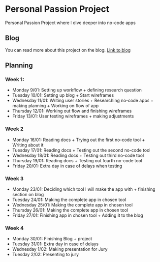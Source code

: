 # Personal Passion Project
Personal Passion Project where I dive deeper into no-code apps
## Blog
You can read more about this project on the blog.
[Link to blog](https://medium.com/@jennecattoor/making-a-sophisticated-no-code-app-in-2023-2a401010b32f?source=friends_link&sk=c3f473f679a2263e397975ab6b965535)
## Planning
### Week 1:
- Monday 9/01: Setting up workflow + defining research question
- Tuesday 10/01: Setting up blog  + Start wireframes
- Wednesday 11/01: Writing user stories + Researching no-code apps + making planning + Working on flow of app
- Thursday 12/01: Working out flow and finishing wireframes
- Friday 13/01: User testing wireframes + making adjustments

### Week 2
- Monday 16/01: Reading docs + Trying out the first no-code tool + Writing about it
- Tuesday 17/01: Reading docs + Testing out the second no-code tool
- Wednesday 18/01: Reading docs + Testing out third no-code tool
- Thursday 19/01: Reading docs + Testing out fourth no-code tool
- Friday 20/01: Extra day in case of delays when testing

### Week 3
- Monday 23/01: Deciding which tool I will make the app with + finishing section on blog
- Tuesday 24/01: Making the complete app in chosen tool
- Wednesday 25/01: Making the complete app in chosen tool
- Thursday 26/01: Making the complete app in chosen tool
- Friday 27/01: Finishing app in chosen tool + Adding it to the blog

### Week 4
- Monday 30/01: Finishing Blog + project
- Tuesday 31/01: Extra day in case of delays
- Wednesday 1/02: Making presentation for Jury
- Tuesday 2/02: Presenting to jury
